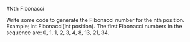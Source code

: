 #Nth Fibonacci

Write some code to generate the Fibonacci number for the nth position. 
Example; int Fibonacci(int position). The first Fibonacci numbers in 
the sequence are: 0, 1, 1, 2, 3, 4, 8, 13, 21, 34. 